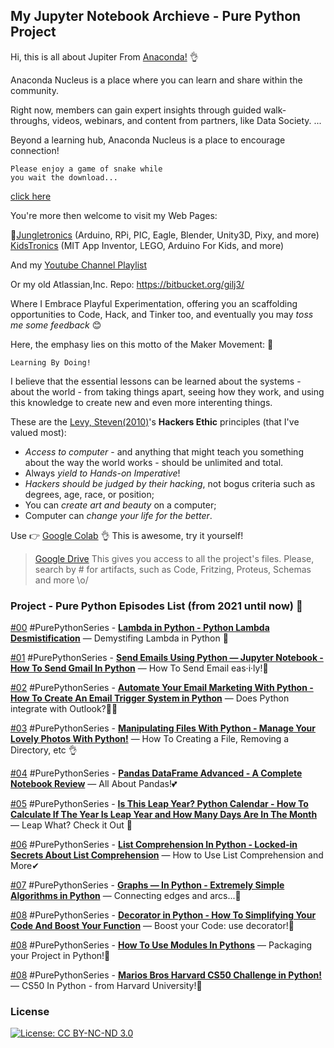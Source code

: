 ## My Jupyter Notebook Archieve - Pure Python Project
Hi, this is all about Jupiter From [Anaconda!](https://anaconda.cloud/) 👌

Anaconda Nucleus is a place where you can learn and share within the community. 

Right now, members can gain expert insights through guided walk-throughs, videos, webinars, and content from partners, like Data Society. ... 

Beyond a learning hub, Anaconda Nucleus is a place to encourage connection!
```
Please enjoy a game of snake while 
you wait the download... 

```
[click here](https://anaconda.cloud/getting-started-with-anaconda)

You're more then welcome to visit my Web Pages: 

 🧐[Jungletronics](https://medium.com/jungletronics) (Arduino, RPi, PIC, Eagle, Blender, Unity3D, Pixy, and more) 
 [KidsTronics](https://medium.com/kidstronics) (MIT App Inventor, LEGO, Arduino For Kids, and more)
 
And my [Youtube Channel Playlist](https://www.youtube.com/playlist?list=PLK3PeNcUzb8TwZuXZJgREj5nDbQxRLW_a)

Or my old Atlassian,Inc. Repo: https://bitbucket.org/gilj3/
 
Where I Embrace Playful Experimentation, offering you an scaffolding opportunities to Code, Hack, 
and Tinker too, and eventually you may *toss me some feedback* :blush:

Here, the emphasy lies on this motto of the Maker Movement: :art:
```
Learning By Doing!
``` 

I believe that the essential lessons can be learned about the systems - about the world - 
from taking things apart, seeing how they work, and using this knowledge to create new and even more interenting things.

These are the [Levy, Steven(2010)](https://www.amazon.com/Hackers-Computer-Revolution-Steven-Levy/dp/1449388396)'s **Hackers Ethic** principles (that I've valued most):
* *Access to computer* - and anything that might teach you something about the way the world works - should be unlimited and total.
* Always *yield to Hands-on Imperative*!
* *Hackers should be judged by their hacking*, not bogus criteria such as degrees, age, race, or position;
* You can *create art and beauty* on a computer;
* Computer can *change your life for the better*.

Use 👉 [Google Colab](https://colab.research.google.com/notebooks/welcome.ipynb?hl=en_US) 👌 This is awesome, try it yourself!

>[Google Drive](https://drive.google.com/open?id=0B8iMbc-iQqlULW1HZXFiNnBEZUE) This gives you access to all the project's files. Please, search by # for artifacts, such as Code, Fritzing, Proteus, Schemas and more \o/

### Project - Pure Python Episodes List (from 2021 until now) :ant:

[#00](PPY_00/) #PurePythonSeries - [**Lambda in Python - Python Lambda Desmistification**](https://medium.com/jungletronics/lambda-in-python-421b0c18e825) — Demystifing Lambda in Python 👏

[#01](PPY_01/) #PurePythonSeries - [**Send Emails Using Python — Jupyter Notebook - How To Send Gmail In Python**](https://medium.com/jungletronics/send-emails-using-python-jupyter-notebook-94d14a5a5655) — How To Send Email eas·i·ly!🤔 

[#02](PPY_02/) #PurePythonSeries - [**Automate Your Email Marketing With Python - How To Create An Email Trigger System in Python**](https://medium.com/jungletronics/automate-your-email-marketing-with-python-f0d68234b789) — Does Python integrate with Outlook?🐱‍🏍

[#03](PPY_03/) #PurePythonSeries - [**Manipulating Files With Python - Manage Your Lovely Photos With Python!**](https://medium.com/jungletronics/manipulating-files-with-python-3f9a781287e9) — How To Creating a File, Removing a Directory, etc 👌

[#04](PPY_04/) #PurePythonSeries - [**Pandas DataFrame Advanced - A Complete Notebook Review**](https://medium.com/jungletronics/pandas-dataframe-advanced-48f83a5b097f) — All About Pandas!💕

[#05](PPY_05/) #PurePythonSeries - [**Is This Leap Year? Python Calendar - How To Calculate If The Year Is Leap Year and How Many Days Are In The Month**](https://medium.com/jungletronics/is-this-leap-year-python-calendar-3d1a61f2c4a7) — Leap What? Check it Out 👀

[#06](PPY_06/) #PurePythonSeries - [**List Comprehension In Python - Locked-in Secrets About List Comprehension**](https://medium.com/jungletronics/list-comprehension-in-python-c22c4b0a6a8a) — How to Use List Comprehension and More✔

[#07](PPY_07/) #PurePythonSeries - [**Graphs — In Python - Extremely Simple Algorithms in Python**](https://medium.com/jungletronics/graphs-in-python-b7d243737b77) — Connecting edges and arcs...🏹

[#08](PPY_08/) #PurePythonSeries - [**Decorator in Python - How To Simplifying Your Code And Boost Your Function**](https://medium.com/jungletronics/decorator-in-python-62c00f7e818) — Boost your Code: use decorator!💎

[#08](PPY_09/) #PurePythonSeries - [**How To Use Modules In Pythons**]() — Packaging your Project in Python!🎁

[#08](PPY_10/) #PurePythonSeries - [**Marios Bros Harvard CS50 Challenge in Python!**](https://medium.com/jungletronics/cs50-a-taste-of-python-a4ac87883ff4) — CS50 In Python - from Harvard University!🔺

### License

[![License: CC BY-NC-ND 3.0](https://img.shields.io/badge/License-CC%20BY--NC--ND%203.0-lightgrey.svg)](https://creativecommons.org/licenses/by-nc-nd/3.0/)
 
 
